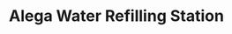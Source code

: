 ---
title: "Alega Water Refilling Station"
url: /matayumtayum/alega-water-refilling-station/
shop: Wasser
---